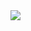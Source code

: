 <img src="https://gh-profile.deno.dev/?username=bestk"/> 
<!-- <img src="https://flappy-bird.deno.dev"/>-->
